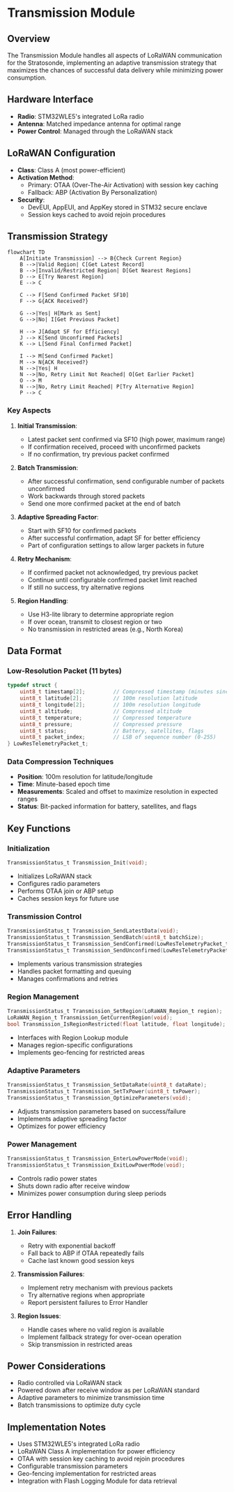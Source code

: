 # Transmission Module

## Overview

The Transmission Module handles all aspects of LoRaWAN communication for the Stratosonde, implementing an adaptive transmission strategy that maximizes the chances of successful data delivery while minimizing power consumption.

## Hardware Interface

- **Radio**: STM32WLE5's integrated LoRa radio
- **Antenna**: Matched impedance antenna for optimal range
- **Power Control**: Managed through the LoRaWAN stack

## LoRaWAN Configuration

- **Class**: Class A (most power-efficient)
- **Activation Method**: 
  - Primary: OTAA (Over-The-Air Activation) with session key caching
  - Fallback: ABP (Activation By Personalization)
- **Security**: 
  - DevEUI, AppEUI, and AppKey stored in STM32 secure enclave
  - Session keys cached to avoid rejoin procedures

## Transmission Strategy

```mermaid
flowchart TD
    A[Initiate Transmission] --> B{Check Current Region}
    B -->|Valid Region| C[Get Latest Record]
    B -->|Invalid/Restricted Region| D[Get Nearest Regions]
    D --> E[Try Nearest Region]
    E --> C
    
    C --> F[Send Confirmed Packet SF10]
    F --> G{ACK Received?}
    
    G -->|Yes| H[Mark as Sent]
    G -->|No| I[Get Previous Packet]
    
    H --> J[Adapt SF for Efficiency]
    J --> K[Send Unconfirmed Packets]
    K --> L[Send Final Confirmed Packet]
    
    I --> M[Send Confirmed Packet]
    M --> N{ACK Received?}
    N -->|Yes| H
    N -->|No, Retry Limit Not Reached| O[Get Earlier Packet]
    O --> M
    N -->|No, Retry Limit Reached| P[Try Alternative Region]
    P --> C
```

### Key Aspects

1. **Initial Transmission**:
   - Latest packet sent confirmed via SF10 (high power, maximum range)
   - If confirmation received, proceed with unconfirmed packets
   - If no confirmation, try previous packet confirmed

2. **Batch Transmission**:
   - After successful confirmation, send configurable number of packets unconfirmed
   - Work backwards through stored packets
   - Send one more confirmed packet at the end of batch

3. **Adaptive Spreading Factor**:
   - Start with SF10 for confirmed packets
   - After successful confirmation, adapt SF for better efficiency
   - Part of configuration settings to allow larger packets in future

4. **Retry Mechanism**:
   - If confirmed packet not acknowledged, try previous packet
   - Continue until configurable confirmed packet limit reached
   - If still no success, try alternative regions

5. **Region Handling**:
   - Use H3-lite library to determine appropriate region
   - If over ocean, transmit to closest region or two
   - No transmission in restricted areas (e.g., North Korea)

## Data Format

### Low-Resolution Packet (11 bytes)

```c
typedef struct {
    uint8_t timestamp[2];         // Compressed timestamp (minutes since epoch)
    uint8_t latitude[2];          // 100m resolution latitude
    uint8_t longitude[2];         // 100m resolution longitude
    uint8_t altitude;             // Compressed altitude
    uint8_t temperature;          // Compressed temperature
    uint8_t pressure;             // Compressed pressure
    uint8_t status;               // Battery, satellites, flags
    uint8_t packet_index;         // LSB of sequence number (0-255)
} LowResTelemetryPacket_t;
```

### Data Compression Techniques

- **Position**: 100m resolution for latitude/longitude
- **Time**: Minute-based epoch time
- **Measurements**: Scaled and offset to maximize resolution in expected ranges
- **Status**: Bit-packed information for battery, satellites, and flags

## Key Functions

### Initialization

```c
TransmissionStatus_t Transmission_Init(void);
```
- Initializes LoRaWAN stack
- Configures radio parameters
- Performs OTAA join or ABP setup
- Caches session keys for future use

### Transmission Control

```c
TransmissionStatus_t Transmission_SendLatestData(void);
TransmissionStatus_t Transmission_SendBatch(uint8_t batchSize);
TransmissionStatus_t Transmission_SendConfirmed(LowResTelemetryPacket_t *packet);
TransmissionStatus_t Transmission_SendUnconfirmed(LowResTelemetryPacket_t *packet);
```
- Implements various transmission strategies
- Handles packet formatting and queuing
- Manages confirmations and retries

### Region Management

```c
TransmissionStatus_t Transmission_SetRegion(LoRaWAN_Region_t region);
LoRaWAN_Region_t Transmission_GetCurrentRegion(void);
bool Transmission_IsRegionRestricted(float latitude, float longitude);
```
- Interfaces with Region Lookup module
- Manages region-specific configurations
- Implements geo-fencing for restricted areas

### Adaptive Parameters

```c
TransmissionStatus_t Transmission_SetDataRate(uint8_t dataRate);
TransmissionStatus_t Transmission_SetTxPower(uint8_t txPower);
TransmissionStatus_t Transmission_OptimizeParameters(void);
```
- Adjusts transmission parameters based on success/failure
- Implements adaptive spreading factor
- Optimizes for power efficiency

### Power Management

```c
TransmissionStatus_t Transmission_EnterLowPowerMode(void);
TransmissionStatus_t Transmission_ExitLowPowerMode(void);
```
- Controls radio power states
- Shuts down radio after receive window
- Minimizes power consumption during sleep periods

## Error Handling

1. **Join Failures**:
   - Retry with exponential backoff
   - Fall back to ABP if OTAA repeatedly fails
   - Cache last known good session keys

2. **Transmission Failures**:
   - Implement retry mechanism with previous packets
   - Try alternative regions when appropriate
   - Report persistent failures to Error Handler

3. **Region Issues**:
   - Handle cases where no valid region is available
   - Implement fallback strategy for over-ocean operation
   - Skip transmission in restricted areas

## Power Considerations

- Radio controlled via LoRaWAN stack
- Powered down after receive window as per LoRaWAN standard
- Adaptive parameters to minimize transmission time
- Batch transmissions to optimize duty cycle

## Implementation Notes

- Uses STM32WLE5's integrated LoRa radio
- LoRaWAN Class A implementation for power efficiency
- OTAA with session key caching to avoid rejoin procedures
- Configurable transmission parameters
- Geo-fencing implementation for restricted areas
- Integration with Flash Logging Module for data retrieval
